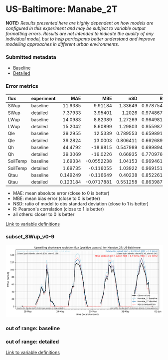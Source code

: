 # US-Baltimore: Manabe_2T

**NOTE:** *Results presented here are highly dependent on how models are configured in this experiment and may be subject to variable output formatting errors. Results are not intended to indicate the quality of any individual model, but to help participants better understand and improve modelling approaches in different urban environments.*

### Submitted metadata

- [Baseline](Manabe_2T_US-Baltimore_baseline_attrs.md)
- [Detailed](Manabe_2T_US-Baltimore_detailed_attrs.md)

### Error metrics

| flux     | experiment   |       MAE |         MBE |      nSD |        R |        5th |       95th |      RMSE |    cRMSE |       AMBE |     1-nSD |       1-R |   nSkewness |   nKurtosis |   Overlap |
|:---------|:-------------|----------:|------------:|---------:|---------:|-----------:|-----------:|----------:|---------:|-----------:|----------:|----------:|------------:|------------:|----------:|
| SWup     | baseline     | 11.9385   |   9.91184   | 1.33649  | 0.978754 |  0.121038  |  33.1004   | 17.0125   | 0.412328 |  9.91184   | 0.336489  | 0.0212458 |   0.363434  |   0.415375  | 0.129867  |
| SWup     | detailed     |  7.37933  |   3.95401   | 1.2026   | 0.974867 |  0.0928889 |  17.8764   | 11.3916   | 0.318587 |  3.95401   | 0.202603  | 0.0251328 |   0.557004  |   1.11042   | 0.0945391 |
| LWup     | baseline     | 14.0983   |   8.82389   | 1.27269  | 0.964981 |  1.35526   |  50.1011   | 24.0252   | 0.404349 |  8.82389   | 0.272691  | 0.0350194 |  11.7337    |   0.906279  | 0.0843169 |
| LWup     | detailed     | 15.2042   |   8.60899   | 1.29803  | 0.955987 |  2.26413   |  55.653    | 26.3505   | 0.450643 |  8.60899   | 0.298026  | 0.0440128 |  13.5355    |   1.1395    | 0.0876131 |
| Qle      | baseline     | 39.2955   |  12.5339    | 0.789553 | 0.659891 | 20.6077    |  33.7488   | 56.5615   | 0.762467 | 12.5339    | 0.210447  | 0.340109  |   0.0174581 |   0.0700562 | 0.336184  |
| Qle      | detailed     | 39.2824   |  13.0003    | 0.806411 | 0.662689 | 20.0422    |  31.0897   | 56.6733   | 0.762561 | 13.0003    | 0.193589  | 0.337311  |   0.0233771 |   0.0500337 | 0.325763  |
| Qh       | baseline     | 44.4792   | -18.9815    | 0.547989 | 0.699894 |  1.6899    | 118.527    | 67.4797   | 0.730221 | 18.9815    | 0.452011  | 0.300106  |   0.290432  |   0.10872   | 0.2525    |
| Qh       | detailed     | 39.3069   | -16.0226    | 0.66935  | 0.770976 |  4.92678   |  90.8552   | 59.3928   | 0.644921 | 16.0226    | 0.33065   | 0.229024  |   0.24507   |   0.101624  | 0.18782   |
| SoilTemp | baseline     |  1.69334  |  -0.0552238 | 1.04153  | 0.969461 |  0.279499  |   0.661185 |  2.39126  | 0.255615 |  0.0552238 | 0.0415268 | 0.0305387 |   0.122967  |   0.0369093 | 0.0934312 |
| SoilTemp | detailed     |  1.69735  |  -0.116055  | 1.03922  | 0.969151 |  0.294979  |   0.565825 |  2.39923  | 0.256235 |  0.116055  | 0.0392173 | 0.0308491 |   0.134063  |   0.0378493 | 0.100859  |
| Qtau     | baseline     |  0.149249 |  -0.116649  | 0.40238  | 0.852261 |  0.0105925 |   0.488937 |  0.239461 | 0.689959 |  0.116649  | 0.59762   | 0.147739  |   0.0379781 |   0.124685  | 0.30264   |
| Qtau     | detailed     |  0.123184 |  -0.0717881 | 0.551258 | 0.863987 |  0.0155922 |   0.353895 |  0.193469 | 0.592728 |  0.0717881 | 0.448743  | 0.136013  |   0.0354306 |   0.107715  | 0.246866  |

 - MAE: mean absolute error (close to 0 is better)
 - MBE: mean bias error (close to 0 is better)
 - NSD: ratio of model to obs standard deviation (close to 1 is better)
 - R: Pearson's correlation (close to 1 is better)
 - all others: closer to 0 is better

[Link to variable definitions](../modelattrs/variable_definitions.md)

### <a name="subset_swup_v0-9"></a>subset_SWup_v0-9
[![Manabe_2T_US-Baltimore_subset_SWup_v0-9.png](Manabe_2T_US-Baltimore_subset_SWup_v0-9.png)](Manabe_2T_US-Baltimore_subset_SWup_v0-9.png)

### out of range: baseline


### out of range: detailed



[Link to variable definitions](../modelattrs/variable_definitions.md)

